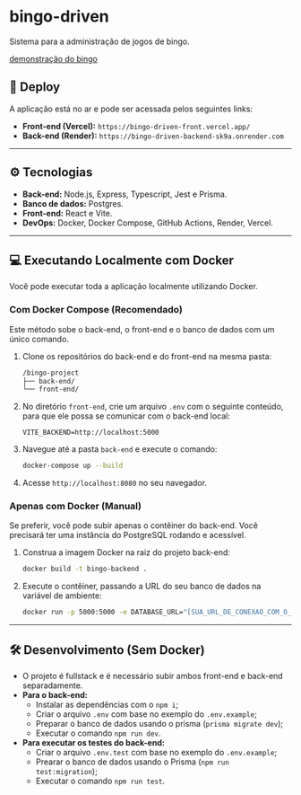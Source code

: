 # bingo-driven

Sistema para a administração de jogos de bingo.

[demonstração do bingo](demo-bingo.gif)

## 🚀 Deploy

A aplicação está no ar e pode ser acessada pelos seguintes links:

- **Front-end (Vercel):** `https://bingo-driven-front.vercel.app/`
- **Back-end (Render):** `https://bingo-driven-backend-sk9a.onrender.com`

---

## ⚙️ Tecnologias

- **Back-end:** Node.js, Express, Typescript, Jest e Prisma. 
- **Banco de dados:** Postgres. 
- **Front-end:** React e Vite. 
- **DevOps:** Docker, Docker Compose, GitHub Actions, Render, Vercel.

---

## 💻 Executando Localmente com Docker

Você pode executar toda a aplicação localmente utilizando Docker.

### Com Docker Compose (Recomendado)

Este método sobe o back-end, o front-end e o banco de dados com um único comando.

1.  Clone os repositórios do back-end e do front-end na mesma pasta:
    ```bash
    /bingo-project
    ├── back-end/
    └── front-end/
    ```

2.  No diretório `front-end`, crie um arquivo `.env` com o seguinte conteúdo, para que ele possa se comunicar com o back-end local:
    ```
    VITE_BACKEND=http://localhost:5000
    ```

3.  Navegue até a pasta `back-end` e execute o comando:
    ```bash
    docker-compose up --build
    ```

4.  Acesse `http://localhost:8080` no seu navegador.

### Apenas com Docker (Manual)

Se preferir, você pode subir apenas o contêiner do back-end. Você precisará ter uma instância do PostgreSQL rodando e acessível.

1.  Construa a imagem Docker na raiz do projeto back-end:
    ```bash
    docker build -t bingo-backend .
    ```

2.  Execute o contêiner, passando a URL do seu banco de dados na variável de ambiente:
    ```bash
    docker run -p 5000:5000 -e DATABASE_URL="[SUA_URL_DE_CONEXAO_COM_O_POSTGRES]" --name bingo-api bingo-backend
    ```

---

## 🛠️ Desenvolvimento (Sem Docker)

- O projeto é fullstack e é necessário subir ambos front-end e back-end separadamente. 
- **Para o back-end:**
  - Instalar as dependências com o `npm i`; 
  - Criar o arquivo `.env` com base no exemplo do `.env.example`; 
  - Preparar o banco de dados usando o prisma (`prisma migrate dev`); 
  - Executar o comando `npm run dev`. 
- **Para executar os testes do back-end:**
  - Criar o arquivo `.env.test` com base no exemplo do `.env.example`; 
  - Prearar o banco de dados usando o Prisma (`npm run test:migration`); 
  - Executar o comando `npm run test`.
